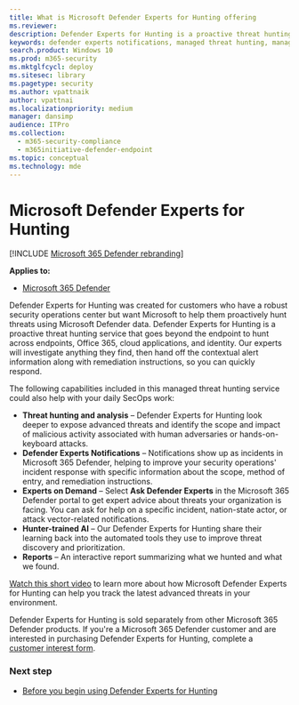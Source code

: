 ```yaml
---
title: What is Microsoft Defender Experts for Hunting offering
ms.reviewer:
description: Defender Experts for Hunting is a proactive threat hunting service that goes beyond the endpoint to hunt across endpoints
keywords: defender experts notifications, managed threat hunting, managed detection and response (MDR) service, MTE, Microsoft Threat Experts, MTE-TAN, targeted attack notification, Targeted Attack Notification, Microsoft Defender Experts for hunting, threat hunting and analysis.
search.product: Windows 10
ms.prod: m365-security
ms.mktglfcycl: deploy
ms.sitesec: library
ms.pagetype: security
ms.author: vpattnaik
author: vpattnai
ms.localizationpriority: medium
manager: dansimp
audience: ITPro
ms.collection:
  - m365-security-compliance
  - m365initiative-defender-endpoint
ms.topic: conceptual
ms.technology: mde
---
```


# Microsoft Defender Experts for Hunting

[!INCLUDE [Microsoft 365 Defender rebranding](../../includes/microsoft-defender.md)]

**Applies to:**

- [Microsoft 365 Defender](https://go.microsoft.com/fwlink/?linkid=2118804)

Defender Experts for Hunting was created for customers who have a robust security operations center but want Microsoft to help them proactively hunt threats using Microsoft Defender data. Defender Experts for Hunting is a proactive threat hunting service that goes beyond the endpoint to hunt across endpoints, Office 365, cloud applications, and identity. Our experts will investigate anything they find, then hand off the contextual alert information along with remediation instructions, so you can quickly respond.

The following capabilities included in this managed threat hunting service could also help with your daily SecOps work:

- **Threat hunting and analysis** – Defender Experts for Hunting look deeper to expose advanced threats and identify the scope and impact of malicious activity associated with human adversaries or hands-on-keyboard attacks.
- **Defender Experts Notifications** – Notifications show up as incidents in Microsoft 365 Defender, helping to improve your security operations' incident response with specific information about the scope, method of entry, and remediation instructions.
- **Experts on Demand** – Select **Ask Defender Experts** in the Microsoft 365 Defender portal to get expert advice about threats your organization is facing. You can ask for help on a specific incident, nation-state actor, or attack vector-related notifications.
- **Hunter-trained AI** – Our Defender Experts for Hunting share their learning back into the automated tools they use to improve threat discovery and prioritization.
- **Reports** – An interactive report summarizing what we hunted and what we found.

[Watch this short video](https://youtu.be/4t1JgE0X0jc) to learn more about how Microsoft Defender Experts for Hunting can help you track the latest advanced threats in your environment.

Defender Experts for Hunting is sold separately from other Microsoft 365 Defender products. If you're a Microsoft 365 Defender customer and are interested in purchasing Defender Experts for Hunting, complete a [customer interest form](https://aka.ms/DEX4HuntingCustomerInterestForm).

### Next step

- [Before you begin using Defender Experts for Hunting](before-you-begin-defender-experts.md)

